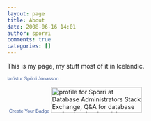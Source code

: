 ```yaml
---
layout: page
title: About
date: 2008-06-16 14:01
author: sporri
comments: true
categories: []
---
```

This is my page, my stuff most of it in Icelandic.

<!-- Facebook Badge START --><a style="font-family:'lucida grande', tahoma, verdana, arial, sans-serif;font-size:11px;font-variant:normal;font-style:normal;font-weight:normal;color:#3b5998;text-decoration:none;" title="Þröstur Spörri Jónasson" href="https://www.facebook.com/sporri" target="_TOP">Þröstur Spörri Jónasson</a>
<a title="Þröstur Spörri Jónasson" href="https://www.facebook.com/sporri" target="_TOP"><img class="img gszxrvnabrggsaavagdu" style="border:0;" src="https://badge.facebook.com/badge/790892385.8053.329527619.png" alt="" /></a>
<a style="font-family:'lucida grande', tahoma, verdana, arial, sans-serif;font-size:11px;font-variant:normal;font-style:normal;font-weight:normal;color:#3b5998;text-decoration:none;" title="Make your own badge!" href="https://www.facebook.com/badges/" target="_TOP">Create Your Badge</a><!-- Facebook Badge END -->
<a href="dba.stackexchange.com/users/63289"> <img title="profile for Spörri at Database Administrators Stack Exchange, Q&amp;A for database professionals who wish to improve their database skills and learn from others in the community" src="http://dba.stackexchange.com/users/flair/63289.png" alt="profile for Spörri at Database Administrators Stack Exchange, Q&amp;A for database professionals who wish to improve their database skills and learn from others in the community" width="208" height="58" /></a> 

